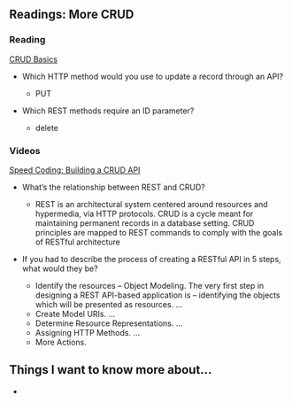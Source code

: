 ## Readings: More CRUD

### Reading

[CRUD Basics](https://medium.com/geekculture/crud-operations-explained-2a44096e9c88)

* Which HTTP method would you use to update a record through an API?

  * PUT

* Which REST methods require an ID parameter?

  * delete

### Videos

[Speed Coding: Building a CRUD API](https://www.youtube.com/watch?v=EzNcBhSv1W)

* What’s the relationship between REST and CRUD?

  * REST is an architectural system centered around resources and hypermedia, via HTTP protocols. CRUD is a cycle meant for maintaining permanent records in a database setting. CRUD principles are mapped to REST commands to comply with the goals of RESTful architecture

* If you had to describe the process of creating a RESTful API in 5 steps, what would they be?

  * Identify the resources – Object Modeling. The very first step in designing a REST API-based application is – identifying the objects which will be presented as resources. ...
  * Create Model URIs. ...
  * Determine Resource Representations. ...
  * Assigning HTTP Methods. ...
  * More Actions.

## Things I want to know more about...

  * 
